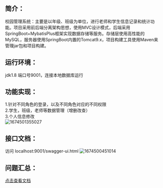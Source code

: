 ## 简介：
校园管理系统：主要是以年级、班级为单位，进行老师和学生信息记录和统计功能。项目采用前后端分离架构思想，使用MVC设计模式，后端采用SpringBoot+MybatisPlus框架实现数据存储等服务。存储层使用高性能的MySQL，服务器使用SpringBoot内置的Tomcat9.x，项目构建工具使用Maven来管理jar包和项目构建。

## 运行环境：
jdk1.8 端口号9001，连接本地数据库运行

## 功能实现：
1.针对不同角色的登录，以及不同角色对应的不同权限\
2.学生，班级，老师等数据管理（增删改查）\
3.个人信息修改\
![1674501355027](https://user-images.githubusercontent.com/90182797/214129668-1c41a70c-e544-4938-973b-4ed965bb5a30.png)

## 接口文档：
访问 localhost:9001/swagger-ui.html
![1674500451014](https://user-images.githubusercontent.com/90182797/214127494-209a9410-a566-449c-965d-376f95b5293f.png)

## 问题汇总：
[点击查看文档](https://github.com/xuxiao1797/campus_management_system/blob/main/%E6%A0%A1%E5%9B%AD%E7%AE%A1%E7%90%86%E7%B3%BB%E7%BB%9F%E9%97%AE%E9%A2%98%E6%B1%87%E6%80%BB.pdf)

